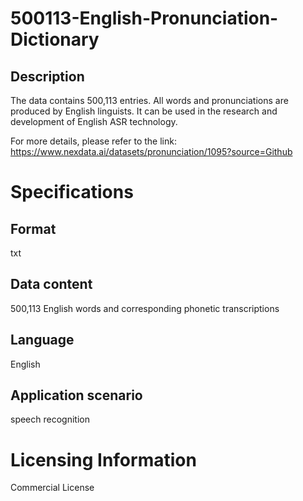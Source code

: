 # 500113-English-Pronunciation-Dictionary

## Description
The data contains 500,113 entries. All words and pronunciations are produced by English linguists. It can be used in the research and development of English ASR technology.

For more details, please refer to the link: https://www.nexdata.ai/datasets/pronunciation/1095?source=Github

# Specifications
## Format
txt
## Data content
500,113 English words and corresponding phonetic transcriptions
## Language
English
## Application scenario
speech recognition

# Licensing Information
Commercial License
